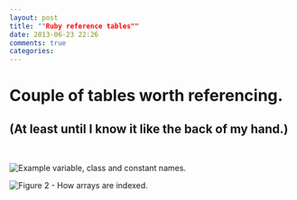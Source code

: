 ```yaml
---
layout: post
title: ""Ruby reference tables""
date: 2013-06-23 22:26
comments: true
categories: 
---
```


# Couple of tables worth referencing.
## (At least until I know it like the back of my hand.)
<br>

![Example variable, class and constant names.](http://25.media.tumblr.com/a788a18471166e51d64c44f74f306f8d/tumblr_mou7l2DP9U1qd3p27o1_r1_500.png)

![Figure 2 - How arrays are indexed.](http://24.media.tumblr.com/58379b85f5f1acc0e863c850f086eebe/tumblr_mom5z0360W1qd3p27o1_500.png
)


